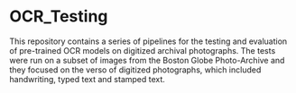# OCR_Testing
This repository contains a series of pipelines for the testing and evaluation of pre-trained OCR models on digitized archival photographs. The tests were run on a subset of images from the Boston Globe Photo-Archive and they focused on the verso of digitized photographs, which included handwriting, typed text and stamped text.


